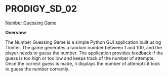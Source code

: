 # PRODIGY_SD_02

<u>Number Guessing Game</u> 

**Overview**

The Number Guessing Game is a simple Python GUI application built using Tkinter. The game generates a random number between 1 and 100, and the player needs to guess the number. The application provides feedback if the guess is too high or too low and keeps track of the number of attempts. Once the correct guess is made, it displays the number of attempts it took to guess the number correctly.


